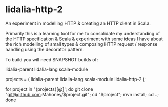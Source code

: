 lidalia-http-2
=============

An experiment in modelling HTTP & creating an HTTP client in Scala.

Primarily this is a learning tool for me to consolidate my understanding
of the HTTP specification & Scala & experiment with some ideas I have about
the rich modelling of small types & composing HTTP request / response handling
using the decorator pattern.

To build you will need SNAPSHOT builds of:

lidalia-parent
lidalia-lang
scala-module

projects = ( lidalia-parent lidalia-lang scala-module lidalia-http-2 );

for project in "{projects}[@]'; do git clone "git@github.com:Mahoney/$project.git"; cd "$project"; mvn install; cd ..; done

